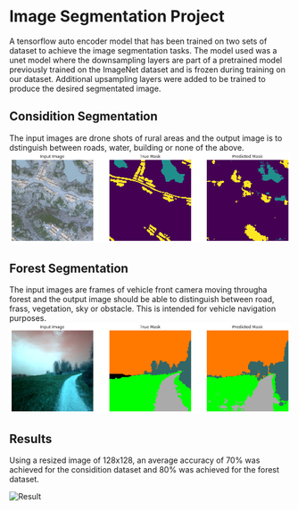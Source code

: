 # Image Segmentation Project
A tensorflow auto encoder model that has been trained on two sets of dataset to achieve the image segmentation tasks. The model used was a unet model where the downsampling layers are part of a pretrained model previously trained on the ImageNet dataset and is frozen during training on our dataset. Additional upsampling layers were added to be trained to produce the desired segmentated image. 

## Considition Segmentation
The input images are drone shots of rural areas and the output image is to dstinguish between roads, water, building or none of the above. ![Considition](./img/Predictions3.png)

## Forest Segmentation 
The input images are frames of vehicle front camera moving througha forest and the output image should be able to distinguish between road, frass, vegetation, sky or obstacle. This is intended for vehicle navigation purposes. ![forest](./img/download.png)

## Results
Using a resized image of 128x128, an average accuracy of 70% was achieved for the considition dataset and 80% was achieved for the forest dataset. 

![Result](./img/Recording.gif)